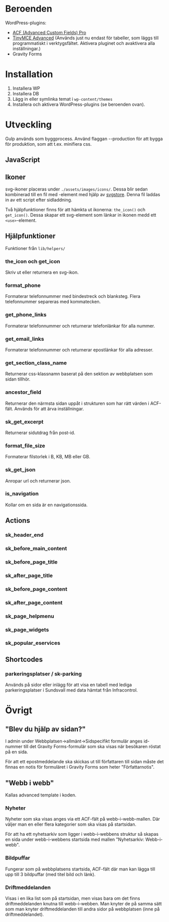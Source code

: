 # Beroenden

WordPress-plugins:

* [ACF (Advanced Custom Fields) Pro](http://www.advancedcustomfields.com/pro/)
* [TinyMCE Advanced](https://sv.wordpress.org/plugins/tinymce-advanced/)
	(Används just nu endast för tabeller, som läggs till programmatiskt i
	verktygsfältet. Aktivera pluginet och avaktivera alla inställningar.)
* Gravity Forms

# Installation

1. Installera WP
2. Installera DB
3. Lägg in eller symlinka temat i `wp-content/themes`
4. Installera och aktivera WordPress-plugins (se beroenden ovan).

# Utveckling

Gulp används som byggprocess. Använd flaggan --production för att bygga för
produktion, som att t.ex. minifiera css.

## JavaScript

## Ikoner

svg-ikoner placeras under `./assets/images/icons/`. Dessa blir sedan kombinerad
till en fil med <symbol>-element med hjälp av
[svgstore](https://github.com/w0rm/gulp-svgstore). Denna fil laddas in av ett
script efter sidladdning.

Två hjälpfunktioner finns för att hämkta ut ikonerna: `the_icon()` och
`get_icon()`. Dessa skapar ett svg-element som länkar in ikonen medd ett
`<use>`-element.

## Hjälpfunktioner

Funktioner från `lib/helpers/`

### the_icon och get_icon

Skriv ut eller returnera en svg-ikon.

### format_phone

Formaterar telefonnummer med bindestreck och blanksteg. Flera telefonnummer
separeras med kommatecken.

### get_phone_links

Formaterar telefonnummer och returnerar telefonlänkar för alla nummer.

### get_email_links

Formaterar telefonnummer och returnerar epostlänkar för alla adresser.

### get_section_class_name

Returnerar css-klassnamn baserat på den sektion av webbplatsen som sidan
tillhör.

### ancestor_field

Returnerar den närmsta sidan uppåt i strukturen som har rätt värden i ACF-fält.
Används för att ärva inställningar.

### sk_get_excerpt

Returnerar sidutdrag från post-id.

### format_file_size

Formaterar filstorlek i B, KB, MB eller GB.

### sk_get_json

Anropar url och returnerar json.

### is_navigation

Kollar om en sida är en navigationssida.

## Actions

### sk_header_end

### sk_before_main_content

### sk_before_page_title

### sk_after_page_title

### sk_before_page_content

### sk_after_page_content

### sk_page_helpmenu

### sk_page_widgets

### sk_popular_eservices

## Shortcodes

### parkeringsplatser / sk-parking
Används på sidor eller inlägg för att visa en tabell med lediga parkeringsplatser i Sundsvall med data hämtat från Infracontrol.

# Övrigt

## "Blev du hjälp av sidan?"

I admin under Webbplatsen->allmänt->Sidspecifikt formulär anges id-nummer till
det Gravity Forms-formulär som ska visas när besökaren röstat på en sida.

För att ett epostmeddelande ska skickas ut till författaren till sidan måste
det finnas en notis för formuläret i Gravity Forms som heter "Författarnotis".

## "Webb i webb"

Kallas advanced template i koden.

### Nyheter

Nyheter som ska visas anges via ett ACF-fält på webb-i-webb-mallen. Där väljer
man en eller flera kategorier som ska visas på startsidan.

För att ha ett nyhetsarkiv som ligger i webb-i-webbens struktur så skapas en
sida under webb-i-webbens startsida med mallen "Nyhetsarkiv: Webb-i-webb".

### Bildpuffar

Fungerar som på webbplatsens startsida, ACF-fält där man kan lägga till upp
till 3 bildpuffar (med titel bild och länk).

### Driftmeddelanden

Visas i en lika list som på startsidan, men visas bara om det finns
driftmeddelanden knutna till webb-i-webben. Man knyter de på samma sätt som man
knyter driftmeddelanden till andra sidor på webbplatsen (inne på
driftmeddelandet).

